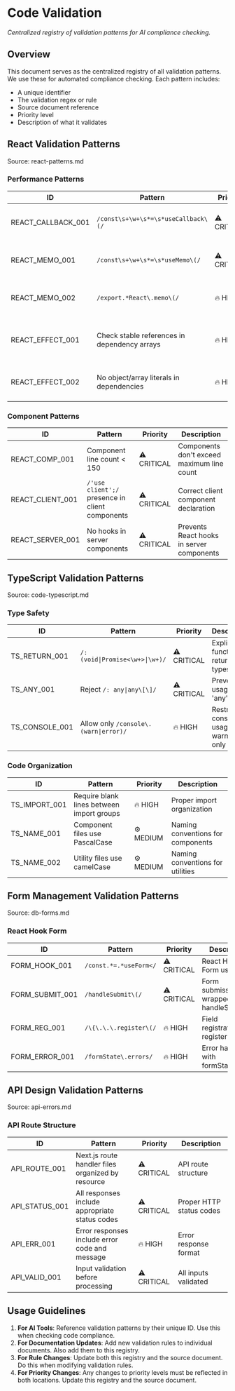 # Code Validation

_Centralized registry of validation patterns for AI compliance checking._

<!-- AI_QUICK_REF
Overview: Centralized registry for all validation patterns used in automated compliance checking
Key Rules: React performance patterns, TypeScript typing requirements, Form validation patterns, API design validation
Avoid: Missing useCallback/useMemo, 'any' type usage, Unvalidated form inputs, Missing error response formats
-->

<!-- RELATED_DOCS
React Patterns: react-patterns.md (Performance optimization)
TypeScript Rules: code-typescript.md (Type safety standards)
Form Patterns: db-forms.md (Form validation)
API Design: api-errors.md (Error handling)
-->

## Overview

This document serves as the centralized registry of all validation patterns. We use these for automated compliance checking. Each pattern includes:

- A unique identifier
- The validation regex or rule
- Source document reference
- Priority level
- Description of what it validates

## React Validation Patterns

Source: react-patterns.md

### Performance Patterns

| ID                 | Pattern                                      | Priority    | Description                                      |
| ------------------ | -------------------------------------------- | ----------- | ------------------------------------------------ |
| REACT_CALLBACK_001 | `/const\s+\w+\s*=\s*useCallback\(/`          | ⚠️ CRITICAL | Event handlers wrapped in useCallback            |
| REACT_MEMO_001     | `/const\s+\w+\s*=\s*useMemo\(/`              | ⚠️ CRITICAL | Derived state computed with useMemo              |
| REACT_MEMO_002     | `/export.*React\.memo\(/`                    | 🔥 HIGH     | Components with props wrapped in React.memo      |
| REACT_EFFECT_001   | Check stable references in dependency arrays | 🔥 HIGH     | No functions in dependencies without useCallback |
| REACT_EFFECT_002   | No object/array literals in dependencies     | 🔥 HIGH     | Objects memoized before use in dependencies      |

### Component Patterns

| ID               | Pattern                                         | Priority    | Description                                |
| ---------------- | ----------------------------------------------- | ----------- | ------------------------------------------ |
| REACT_COMP_001   | Component line count < 150                      | ⚠️ CRITICAL | Components don't exceed maximum line count |
| REACT_CLIENT_001 | `/'use client';/` presence in client components | ⚠️ CRITICAL | Correct client component declaration       |
| REACT_SERVER_001 | No hooks in server components                   | ⚠️ CRITICAL | Prevents React hooks in server components  |

## TypeScript Validation Patterns

Source: code-typescript.md

### Type Safety

| ID             | Pattern                               | Priority    | Description                                |
| -------------- | ------------------------------------- | ----------- | ------------------------------------------ |
| TS_RETURN_001  | `/: (void\|Promise<\w+>\|\w+)/`       | ⚠️ CRITICAL | Explicit function return types             |
| TS_ANY_001     | Reject `/: any\|any\[\]/`             | ⚠️ CRITICAL | Prevents usage of 'any' type               |
| TS_CONSOLE_001 | Allow only `/console\.(warn\|error)/` | 🔥 HIGH     | Restricts console usage to warn/error only |

### Code Organization

| ID            | Pattern                                   | Priority  | Description                       |
| ------------- | ----------------------------------------- | --------- | --------------------------------- |
| TS_IMPORT_001 | Require blank lines between import groups | 🔥 HIGH   | Proper import organization        |
| TS_NAME_001   | Component files use PascalCase            | ⚙️ MEDIUM | Naming conventions for components |
| TS_NAME_002   | Utility files use camelCase               | ⚙️ MEDIUM | Naming conventions for utilities  |

## Form Management Validation Patterns

Source: db-forms.md

### React Hook Form

| ID              | Pattern                | Priority    | Description                             |
| --------------- | ---------------------- | ----------- | --------------------------------------- |
| FORM_HOOK_001   | `/const.*=.*useForm</` | ⚠️ CRITICAL | React Hook Form usage                   |
| FORM_SUBMIT_001 | `/handleSubmit\(/`     | ⚠️ CRITICAL | Form submission wrapped in handleSubmit |
| FORM_REG_001    | `/\{\.\.\.register\(/` | 🔥 HIGH     | Field registration with register        |
| FORM_ERROR_001  | `/formState\.errors/`  | 🔥 HIGH     | Error handling with formState.errors    |

## API Design Validation Patterns

Source: api-errors.md

### API Route Structure

| ID             | Pattern                                           | Priority    | Description              |
| -------------- | ------------------------------------------------- | ----------- | ------------------------ |
| API_ROUTE_001  | Next.js route handler files organized by resource | ⚠️ CRITICAL | API route structure      |
| API_STATUS_001 | All responses include appropriate status codes    | ⚠️ CRITICAL | Proper HTTP status codes |
| API_ERR_001    | Error responses include error code and message    | 🔥 HIGH     | Error response format    |
| API_VALID_001  | Input validation before processing                | ⚠️ CRITICAL | All inputs validated     |

## Usage Guidelines

1. **For AI Tools**: Reference validation patterns by their unique ID. Use this when checking code compliance.
2. **For Documentation Updates**: Add new validation rules to individual documents. Also add them to this registry.
3. **For Rule Changes**: Update both this registry and the source document. Do this when modifying validation rules.
4. **For Priority Changes**: Any changes to priority levels must be reflected in both locations. Update this registry and the source document.
